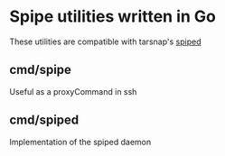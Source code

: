 # Spipe utilities written in Go

These utilities are compatible with tarsnap's [spiped](http://www.tarsnap.com/spiped.html)

## cmd/spipe

Useful as a proxyCommand in ssh

## cmd/spiped

Implementation of the spiped daemon

